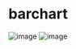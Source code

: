 # barchart
![image](https://raw.githubusercontent.com/UAF9978/hhc-barchart/master/screenshots/device-2017-09-12-205407.png)
![image](https://github.com/UAF9978/hhc-barchart/raw/master/screenshots/device-2017-09-12-205427.png)
